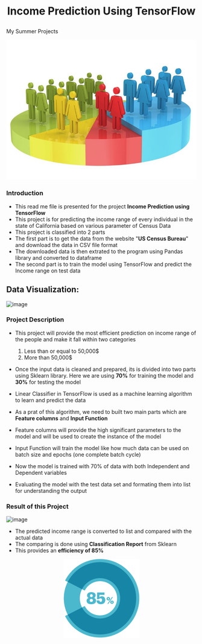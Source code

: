 # <p align="center">Income Prediction Using TensorFlow</p>
My Summer Projects
<p align="center"><img src="Data/census_pics1.jpg"></p>

### Introduction
- This read me file is presented for the project **Income Prediction using TensorFlow**
- This project is for predicting the income range of every individual in the state of California based on various parameter of Census Data
- This project is classified into 2 parts
- The first part is to get the data from the website "**US Census Bureau**" and download the data in CSV file format 
- The downloaded data is then extrated to the program using Pandas library and converted to dataframe 
- The second part is to train the model using TensorFlow and predict the Income range on test data

## Data Visualization:
<img width="614" alt="image" src="https://github.com/user-attachments/assets/08ee211b-795c-49da-a6e8-77a661747520">

### Project Description
- This project will provide the most efficient prediction on income range of the people and make it fall within two categories

  1.  Less than or equal to 50,000$
  2.  More than 50,000$

- Once the input data is cleaned and prepared, its is divided into two parts using Sklearn library. Here we are using **70%** for training the model and **30%** for testing the model
- Linear Classifier in TensorFlow is used as a machine learning algorithm to learn and predict the data 
- As a prat of this algorithm, we need to built two main parts which are **Feature columns** and **Input Function**
- Feature columns will provide the high significant parameters to the model and will be used to create the instance of the model
- Input Function will train the model like how much data can be used on batch size and epochs (one complete batch cycle) 
- Now the model is trained with 70% of data with both Independent and Dependent variables 
- Evaluating the model with the test data set and formating them into list for understanding the output

### Result of this Project 
<img width="294" alt="image" src="https://github.com/user-attachments/assets/1347f89d-fc8e-418a-8998-d442dd1a0aa0">

- The predicted income range is converted to list and compared with the actual data
- The comparing is done using **Classification Report** from Sklearn 
- This provides an **efficiency of 85%**

<p align="center"><img src="Data/census_efficiency.png"></p>

